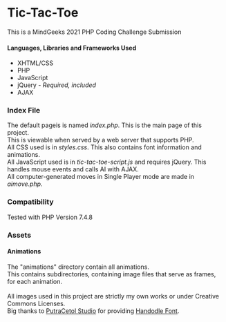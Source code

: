 # Tic-Tac-Toe
This is a MindGeeks 2021 PHP Coding Challenge Submission

#### Languages, Libraries and Frameworks Used
* XHTML/CSS
* PHP
* JavaScript
* jQuery - *Required, included*
* AJAX


### Index File
The default pageis is named *index.php*. This is the main page of this project.<br>
This is viewable when served by a web server that supports PHP.<br>
All CSS used is in *styles.css*. This also contains font information and animations.<br>
All JavaScript used is in *tic-tac-toe-script.js* and requires jQuery. This handles mouse events and calls AI with AJAX.<br>
All computer-generated moves in Single Player mode are made in *aimove.php*.

### Compatibility
Tested with PHP Version 7.4.8

### Assets
#### Animations
The "animations" directory contain all animations.<br>
This contains subdirectories, containing image files that serve as frames, for each animation.<br>
<br>
All images used in this project are strictly my own works or under Creative Commons Licenses.<br>
Big thanks to <a href="https://putracetol.com/">PutraCetol Studio</a> for providing <a href=https://www.dafont.com/handodle.font>Handodle Font</a>.

